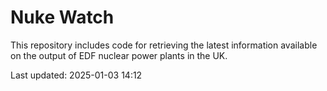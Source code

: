 # Nuke Watch

This repository includes code for retrieving the latest information available on the output of EDF nuclear power plants in the UK.

Last updated: 2025-01-03 14:12